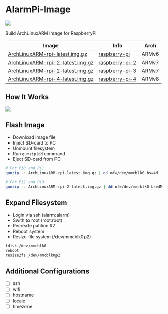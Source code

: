 AlarmPi-Image
=============
 
[![](https://travis-ci.org/jeffh0821/alarmpi-image.svg)](https://travis-ci.org/jeffh0821/alarmpi-image)

Build ArchLinuxARM Image for RaspberryPi

Image                                 | Info                  | Arch
------------------------------------- | --------------------- | ------
[ArchLinuxARM-rpi-latest.img.gz][1]   | [raspberry-pi][4]     | ARMv6
[ArchLinuxARM-rpi-2-latest.img.gz][2] | [raspberry-pi-2][5]   | ARMv7
[ArchLinuxARM-rpi-2-latest.img.gz][2] | [raspberry-pi-3][6]   | ARMv7
[ArchLinuxARM-rpi-4-latest.img.gz][3] | [raspberry-pi-4][7]   | ARMv8

## How It Works

![](http://blog.hypriot.com/images/making-of-hypriotos/hypriotos-release.png)

## Flash Image

- Download image file
- Inject SD-card to PC
- Unmount filesystem
- Run `gunzip|dd` command
- Eject SD-card from PC

```bash
# For Pi0 and Pi1
gunzip -c ArchLinuxARM-rpi-latest.img.gz | dd of=/dev/mmcblk0 bs=4M

# For Pi2 and Pi3
gunzip -c ArchLinuxARM-rpi-2-latest.img.gz | dd of=/dev/mmcblk0 bs=4M
```

## Expand Filesystem

- Login via ssh (alarm:alarm)
- Swith to root (root:root)
- Recreate patition #2
- Reboot system
- Resize file system (/dev/mmcblk0p2)

```bash
fdisk /dev/mmcblk0
reboot
resize2fs /dev/mmcblk0p2
```

## Additional Configurations

- [ ] ssh
- [ ] wifi
- [ ] hostname
- [ ] locale
- [ ] timezone

[1]: https://github.com/jeffh0821/alarmpi-image/releases/download/2019.05.01/ArchLinuxARM-rpi-latest.img.gz
[2]: https://github.com/jeffh0821/alarmpi-image/releases/download/2019.05.01/ArchLinuxARM-rpi-2-latest.img.gz
[3]: https://github.com/jeffh0821/alarmpi-image/releases/download/2017.10.01/ArchLinuxARM-rpi-4-latest.img.gz
[4]: https://archlinuxarm.org/platforms/armv6/raspberry-pi
[5]: https://archlinuxarm.org/platforms/armv7/broadcom/raspberry-pi-2
[6]: https://archlinuxarm.org/platforms/armv7/broadcom/raspberry-pi-3
[7]: https://archlinuxarm.org/platforms/armv8/broadcom/raspberry-pi-4
